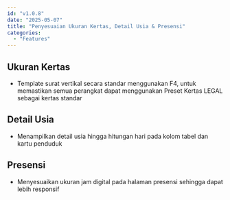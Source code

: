 ```yaml
---
id: "v1.0.8"
date: "2025-05-07"
title: "Penyesuaian Ukuran Kertas, Detail Usia & Presensi"
categories:
  - "Features"
---
```


## Ukuran Kertas

- Template surat vertikal secara standar menggunakan F4, untuk memastikan semua perangkat dapat menggunakan Preset Kertas LEGAL sebagai kertas standar

## Detail Usia
- Menampilkan detail usia hingga hitungan hari pada kolom tabel dan kartu penduduk

## Presensi
- Menyesuaikan ukuran jam digital pada halaman presensi sehingga dapat lebih responsif